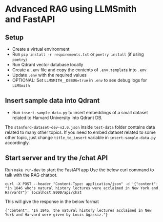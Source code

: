 # Advanced RAG using LLMSmith and FastAPI

## Setup

- Create a virtual environment
- Run `pip install -r requirements.txt` or `poetry install` (if using `poetry`)
- Run Qdrant vector database locally
- Create a `.env` file and copy the contents of `.env.template` into `.env`
- Update `.env` with the required values
- OPTIONAL: Set `LLMSMITH__DEBUG=true` in `.env` to see debug logs for `LLMSmith`

## Insert sample data into Qdrant

- Run `insert-sample-data.py` to insert embeddings of a small dataset related to Harvard University into Qdrant DB.

The `stanford-dataset-dev-v2.0.json` inside `test-data` folder contains data related to many other topics.
If you need to embed dataset related to some other topic, just change `title_to_insert` variable in `insert-sample-data.py` accordingly.

## Start server and try the /chat API

Run `make run-dev` to start the FastAPI app
Use the below curl command to talk with the RAG chatbot.

`curl -X POST --header "Content-Type: application/json" -d '{"content": "in 1846 who's natural history lectures were acclaimed in New York and Harvard?"}' localhost:8000/api/chat`

This will give the response in the below format

`{"content": "In 1846, the natural history lectures acclaimed in New York and Harvard were given by Louis Agassiz."}`
